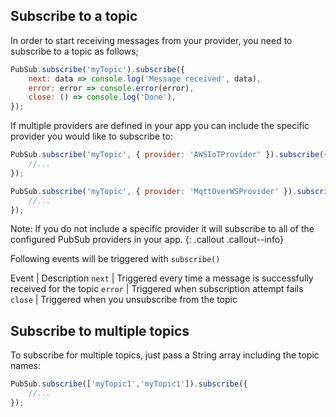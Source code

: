 ## Subscribe to a topic

In order to start receiving messages from your provider, you need to subscribe to a topic as follows;
```javascript
PubSub.subscribe('myTopic').subscribe({
    next: data => console.log('Message received', data),
    error: error => console.error(error),
    close: () => console.log('Done'),
});
```

If multiple providers are defined in your app you can include the specific provider you would like to subscribe to:
```javascript
PubSub.subscribe('myTopic', { provider: 'AWSIoTProvider' }).subscribe({
    //...
});

PubSub.subscribe('myTopic', { provider: 'MqttOverWSProvider' }).subscribe({
    //...
});
```

Note: If you do not include a specific provider it will subscribe to all of the configured PubSub providers in your app.
{: .callout .callout--info}

Following events will be triggered with `subscribe()`

Event | Description 
`next` | Triggered every time a message is successfully received for the topic
`error` | Triggered when subscription attempt fails 
`close` | Triggered when you unsubscribe from the topic

## Subscribe to multiple topics

To subscribe for multiple topics, just pass a String array including the topic names:
```javascript
PubSub.subscribe(['myTopic1','myTopic1']).subscribe({
    //...
});
```